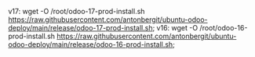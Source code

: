 v17: wget -O /root/odoo-17-prod-install.sh https://raw.githubusercontent.com/antonbergit/ubuntu-odoo-deploy/main/release/odoo-17-prod-install.sh;
v16: wget -O /root/odoo-16-prod-install.sh https://raw.githubusercontent.com/antonbergit/ubuntu-odoo-deploy/main/release/odoo-16-prod-install.sh;
